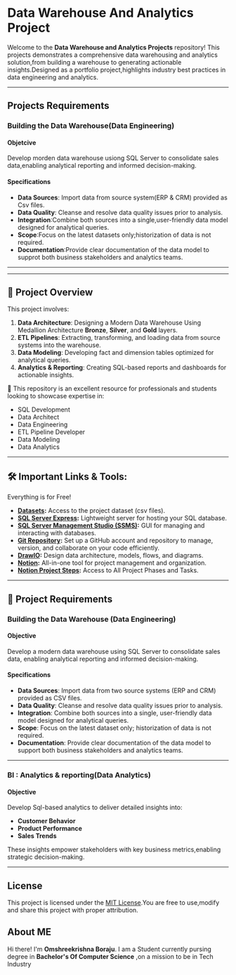 # Data Warehouse And Analytics Project

Welcome to the **Data Warehouse and Analytics Projects** repository!
This projects demonstrates a comprehensive data warehousing and analytics solution,from  building a warehouse to generating actionable insights.Designed as a portfolio project,highlights  industry best practices in data engineering and analytics.

----

##  Projects Requirements

### Building the Data Warehouse(Data Engineering)

#### Objetcive 
Develop morden data warehouse usiong SQL Server to consolidate sales data,enabling analytical reporting and informed decision-making.

#### Specifications
- **Data Sources**: Import data from source system(ERP & CRM) provided as Csv files.
- **Data Quality**: Cleanse and resolve data quality issues prior to analysis.
- **Integration**:Combine both sources into a single,user-friendly data model designed for analytical queries.
- **Scope**:Focus on the latest datasets only;historization of data is not required.
-  **Documentation**:Provide clear documentation of the data model to supprot both business stakeholders and analytics teams.

------
---
## 📖 Project Overview

This project involves:

1. **Data Architecture**: Designing a Modern Data Warehouse Using Medallion Architecture **Bronze**, **Silver**, and **Gold** layers.
2. **ETL Pipelines**: Extracting, transforming, and loading data from source systems into the warehouse.
3. **Data Modeling**: Developing fact and dimension tables optimized for analytical queries.
4. **Analytics & Reporting**: Creating SQL-based reports and dashboards for actionable insights.

🎯 This repository is an excellent resource for professionals and students looking to showcase expertise in:
- SQL Development
- Data Architect
- Data Engineering  
- ETL Pipeline Developer  
- Data Modeling  
- Data Analytics  

---

## 🛠️ Important Links & Tools:

Everything is for Free!
- **[Datasets](datasets/):** Access to the project dataset (csv files).
- **[SQL Server Express](https://www.microsoft.com/en-us/sql-server/sql-server-downloads):** Lightweight server for hosting your SQL database.
- **[SQL Server Management Studio (SSMS)](https://learn.microsoft.com/en-us/sql/ssms/download-sql-server-management-studio-ssms?view=sql-server-ver16):** GUI for          managing and interacting with databases.
- **[Git Repository](https://github.com/):** Set up a GitHub account and repository to manage, version, and collaborate on your code efficiently.
- **[DrawIO](https://www.drawio.com/):** Design data architecture, models, flows, and diagrams.
- **[Notion](https://www.notion.com/):** All-in-one tool for project management and organization.
- **[Notion Project Steps](https://www.notion.so/Data-Warehouse-Project-24edaa643cc580c3ac81dc58cb77af04?source=copy_link):** Access to All Project Phases and Tasks.

---

## 🚀 Project Requirements

### Building the Data Warehouse (Data Engineering)

#### Objective
Develop a modern data warehouse using SQL Server to consolidate sales data, enabling analytical reporting and informed decision-making.

#### Specifications
- **Data Sources**: Import data from two source systems (ERP and CRM) provided as CSV files.
- **Data Quality**: Cleanse and resolve data quality issues prior to analysis.
- **Integration**: Combine both sources into a single, user-friendly data model designed for analytical queries.
- **Scope**: Focus on the latest dataset only; historization of data is not required.
- **Documentation**: Provide clear documentation of the data model to support both business stakeholders and analytics teams.
  
-------

### BI : Analytics & reporting(Data Analytics)

#### Objective
Develop Sql-based analytics to deliver detailed insights into:
- **Customer Behavior**
- **Product Performance**
- **Sales Trends**

These insights empower stakeholders with key business metrics,enabling strategic decision-making.

-----

## License
This project is licensed under the [MIT License](LICENSE).You are free to use,modify and share this project with proper attribution.

## About ME

Hi there! I'm **Omshreekrishna Boraju**. I am a Student currently pursing degree  in **Bachelor's  Of Computer Science** ,on a mission to be in Tech Industry 

  
